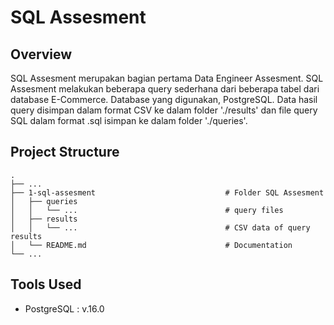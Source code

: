 # SQL Assesment

## Overview

SQL Assesment merupakan bagian pertama Data Engineer Assesment. SQL Assesment melakukan beberapa query sederhana dari beberapa tabel dari database E-Commerce. Database yang digunakan, PostgreSQL. Data hasil query disimpan dalam format CSV ke dalam folder './results' dan file query SQL dalam format .sql isimpan ke dalam folder './queries'. 

## Project Structure

    .
    ├── ...
    ├── 1-sql-assesment                             # Folder SQL Assesment
    │   ├── queries                             
    │   │   └── ...                                 # query files
    │   ├── results
    │   │   └── ...                                 # CSV data of query results
    │   └── README.md                               # Documentation
    └── ...

## Tools Used

- PostgreSQL : v.16.0